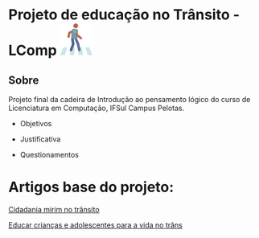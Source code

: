 # Projeto de educação no Trânsito - LComp  ![Logo Projeto](Img/pedestrian.png)

## Sobre
Projeto final da cadeira de Introdução ao pensamento lógico do curso de Licenciatura em Computação, IFSul Campus Pelotas.

* Objetivos

* Justificativa

* Questionamentos

# Artigos base do projeto:


[Cidadania mirim no trânsito](https://www.vix.com/pt/bdm/de-carona/cidadania-mirim-no-transito)


[Educar crianças e adolescentes para a vida no trâns](https://www.sinaldetransito.com.br/artigos/educar_criancas_e_adolecentes.pdf)

